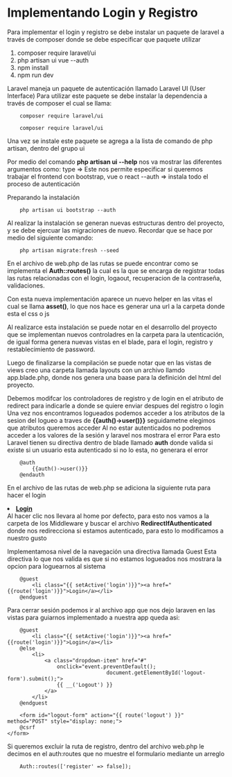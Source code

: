 # Implementando Login y Registro

Para implementar el login y registro se debe instalar un paquete de laravel a través de composer donde se debe especificar que paquete utilizar
1. composer require laravel/ui
2. php artisan ui vue --auth
3. npm install
4. npm run dev

Laravel maneja un paquete de autenticación llamado Laravel UI (User Interface)
Para utilizar este paquete se debe instalar la dependencia a través de composer el cual se llama: 
~~~~
    composer require laravel/ui
    
    composer require laravel/ui
~~~~
Una vez se instale este paquete se agrega a la lista de comando de php artisan, dentro del grupo ui

Por medio del comando  **php artisan ui --help** nos va mostrar las diferentes argumentos como: 
type => Este nos permite especificar si queremos trabajar el frontend con bootstrap, vue o react
--auth => instala todo el proceso de autenticación

Preparando la instalación
~~~
    php artisan ui bootstrap --auth
~~~
Al realizar la instalación se generan nuevas estructuras dentro del proyecto, y se debe ejercuar las migraciones de nuevo. 
Recordar que se hace por medio del siguiente comando: 
~~~
    php artisan migrate:fresh --seed
~~~

En el archivo de web.php de las rutas se puede encontrar como se implementa el 
**Auth::routes()** la cual es la que se encarga de registrar todas las rutas relacionadas con el login, logaout, recuperacion de la contraseña, validaciones. 

Con esta nueva implementación aparece un nuevo helper en las vitas el cual se llama **asset()**, lo que nos hace es generar una url a la carpeta donde esta el css o js

Al realizarce esta instalación se puede notar en el desarrollo del proyecto que se implementan nuevos controladres en la carpeta para la utenticación, de igual forma genera nuevas vistas en el blade, para el login, registro y restablecimiento de password. 

Luego de finalizarse la compilación se puede notar que en las vistas de views creo una carpeta llamada layouts con un archivo llamdo app.blade.php, donde nos genera una baase para la definición del html del proyecto. 

Debemos modifcar los controladores de registro y de login en el atributo de redirect para indicarle a donde se quiere enviar despues del registro o login
Una vez nos encontramos logueados podemos acceder a los atributos de la sesion del logueo  a traves de **{{auth()->user()}}** seguidametne elegimos que atributos queremos acceder
Al no estar autenticados no podremos acceder a los valores de la sesión y laravel nos mostrara el error
Para esto Laravel tienen su directiva dentro de blade llamado **auth** donde valida si existe si un usuario esta autenticado si no lo esta, no generara el error
~~~
    @auth
        {{auth()->user()}}
    @endauth
~~~

En el archivo de las rutas de web.php se adiciona la siguiente ruta para hacer el login 
**<li class="{{ setActive('login')}}"><a href="{{route('login')}}">Login</a></li>**
Al hacer clic nos llevara al home por defecto, para esto nos vamos a la carpeta de los Middleware y buscar el archivo **RedirectIfAuthenticated** donde nos redirecciona si estamos autenticado, para esto lo modificamos a nuestro gusto 

Implementamosa nivel de la navegación una directiva llamada Guest
Esta directiva lo que nos valida es que si no estamos logueados nos mostrara la opcion para loguearnos al sistema
~~~
    @guest
        <li class="{{ setActive('login')}}"><a href="{{route('login')}}">Login</a></li>            
    @endguest
~~~

Para cerrar sesión podemos ir al archivo app que nos dejo laraven en las vistas para guiarnos implementado a nuestra app queda asi: 
~~~
    @guest
        <li class="{{ setActive('login')}}"><a href="{{route('login')}}">Login</a></li>           
    @else
        <li>
            <a class="dropdown-item" href="#"
                onclick="event.preventDefault();
                                document.getElementById('logout-form').submit();">
                {{ __('Logout') }}
            </a>
        </li>
    @endguest

    <form id="logout-form" action="{{ route('logout') }}" method="POST" style="display: none;">
    @csrf
</form>
~~~

Si queremos excluir la ruta de registro, dentro del archivo web.php le decimos en el auth:routes que no muestre el formulario mediante un arreglo
~~~
    Auth::routes(['register' => false]);
~~~
